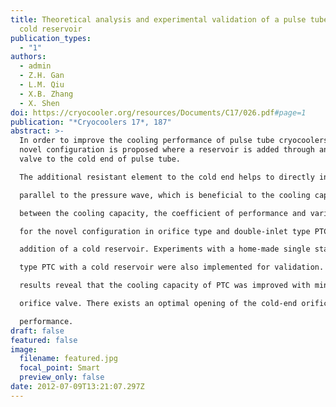 ```yaml
---
title: Theoretical analysis and experimental validation of a pulse tube with a
  cold reservoir
publication_types:
  - "1"
authors:
  - admin
  - Z.H. Gan
  - L.M. Qiu
  - X.B. Zhang
  - X. Shen
doi: https://cryocooler.org/resources/Documents/C17/026.pdf#page=1
publication: "*Cryocoolers 17*, 187"
abstract: >-
  In order to improve the cooling performance of pulse tube cryocoolers (PTC), a
  novel configuration is proposed where a reservoir is added through an orifice
  valve to the cold end of pulse tube.

  The additional resistant element to the cold end helps to directly introduce the mass flow rate

  parallel to the pressure wave, which is beneficial to the cooling capacity. Thermodynamic relations

  between the cooling capacity, the coefficient of performance and various parameters were deduced

  for the novel configuration in orifice type and double-inlet type PTC with cold reservoir. Theoretical analysis shows that the cooling performance of the PTC can be improved significantly with the

  addition of a cold reservoir. Experiments with a home-made single stage Gifford-McMahon (GM)

  type PTC with a cold reservoir were also implemented for validation. Preliminary experimental

  results reveal that the cooling capacity of PTC was improved with minor opening of cold-end

  orifice valve. There exists an optimal opening of the cold-end orifice valve to improve the cooling

  performance.
draft: false
featured: false
image:
  filename: featured.jpg
  focal_point: Smart
  preview_only: false
date: 2012-07-09T13:21:07.297Z
---
```

